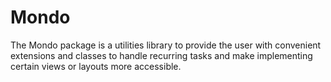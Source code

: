 # Mondo

The Mondo package is a utilities library to provide the user with convenient extensions and classes to handle recurring tasks and make implementing certain views or layouts more accessible.
